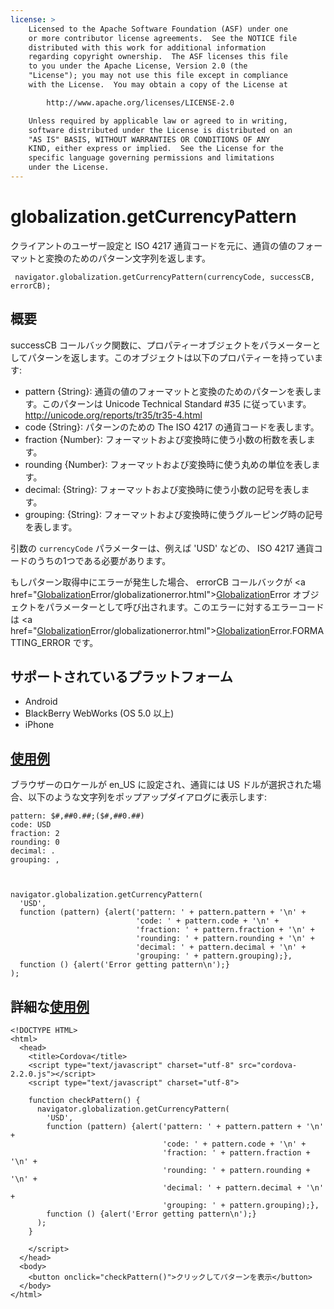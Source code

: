 ```yaml
---
license: >
    Licensed to the Apache Software Foundation (ASF) under one
    or more contributor license agreements.  See the NOTICE file
    distributed with this work for additional information
    regarding copyright ownership.  The ASF licenses this file
    to you under the Apache License, Version 2.0 (the
    "License"); you may not use this file except in compliance
    with the License.  You may obtain a copy of the License at

        http://www.apache.org/licenses/LICENSE-2.0

    Unless required by applicable law or agreed to in writing,
    software distributed under the License is distributed on an
    "AS IS" BASIS, WITHOUT WARRANTIES OR CONDITIONS OF ANY
    KIND, either express or implied.  See the License for the
    specific language governing permissions and limitations
    under the License.
---
```


globalization.getCurrencyPattern
===========

クライアントのユーザー設定と ISO 4217 通貨コードを元に、通貨の値のフォーマットと変換のためのパターン文字列を返します。

     navigator.globalization.getCurrencyPattern(currencyCode, successCB, errorCB);

概要
-----------

successCB コールバック関数に、プロパティーオブジェクトをパラメーターとしてパターンを返します。このオブジェクトは以下のプロパティーを持っています:

- pattern {String}: 通貨の値のフォーマットと変換のためのパターンを表します。このパターンは Unicode Technical Standard #35 に従っています。 <http://unicode.org/reports/tr35/tr35-4.html>
- code {String}: パターンのための The ISO 4217 の通貨コードを表します。
- fraction {Number}: フォーマットおよび変換時に使う小数の桁数を表します。
- rounding {Number}: フォーマットおよび変換時に使う丸めの単位を表します。
- decimal: {String}: フォーマットおよび変換時に使う小数の記号を表します。
- grouping: {String}: フォーマットおよび変換時に使うグルーピング時の記号を表します。

引数の `currencyCode` パラメーターは、例えば 'USD' などの、 ISO 4217 通貨コードのうちの1つである必要があります。

もしパターン取得中にエラーが発生した場合、 errorCB コールバックが <a href="<a href="globalization.html">Globalization</a>Error/globalizationerror.html"><a href="globalization.html">Globalization</a>Error</a> オブジェクトをパラメーターとして呼び出されます。このエラーに対するエラーコードは <a href="<a href="globalization.html">Globalization</a>Error/globalizationerror.html"><a href="globalization.html">Globalization</a>Error</a>.FORMATTING\_ERROR です。

サポートされているプラットフォーム
-------------------

- Android
- BlackBerry WebWorks (OS 5.0 以上)
- iPhone

<a href="../storage/storage.opendatabase.html">使用例</a>
-------------

ブラウザーのロケールが en\_US に設定され、通貨には US ドルが選択された場合、以下のような文字列をポップアップダイアログに表示します:

    pattern: $#,##0.##;($#,##0.##)
    code: USD
    fraction: 2
    rounding: 0
    decimal: .
    grouping: ,



    navigator.globalization.getCurrencyPattern(
      'USD',
      function (pattern) {alert('pattern: ' + pattern.pattern + '\n' +
                                'code: ' + pattern.code + '\n' +
                                'fraction: ' + pattern.fraction + '\n' +
                                'rounding: ' + pattern.rounding + '\n' +
                                'decimal: ' + pattern.decimal + '\n' +
                                'grouping: ' + pattern.grouping);},
      function () {alert('Error getting pattern\n');}
    );


詳細な<a href="../storage/storage.opendatabase.html">使用例</a>
------------

    <!DOCTYPE HTML>
    <html>
      <head>
        <title>Cordova</title>
        <script type="text/javascript" charset="utf-8" src="cordova-2.2.0.js"></script>
        <script type="text/javascript" charset="utf-8">

        function checkPattern() {
          navigator.globalization.getCurrencyPattern(
            'USD',
            function (pattern) {alert('pattern: ' + pattern.pattern + '\n' +
                                      'code: ' + pattern.code + '\n' +
                                      'fraction: ' + pattern.fraction + '\n' +
                                      'rounding: ' + pattern.rounding + '\n' +
                                      'decimal: ' + pattern.decimal + '\n' +
                                      'grouping: ' + pattern.grouping);},
            function () {alert('Error getting pattern\n');}
          );
        }

        </script>
      </head>
      <body>
        <button onclick="checkPattern()">クリックしてパターンを表示</button>
      </body>
    </html>

